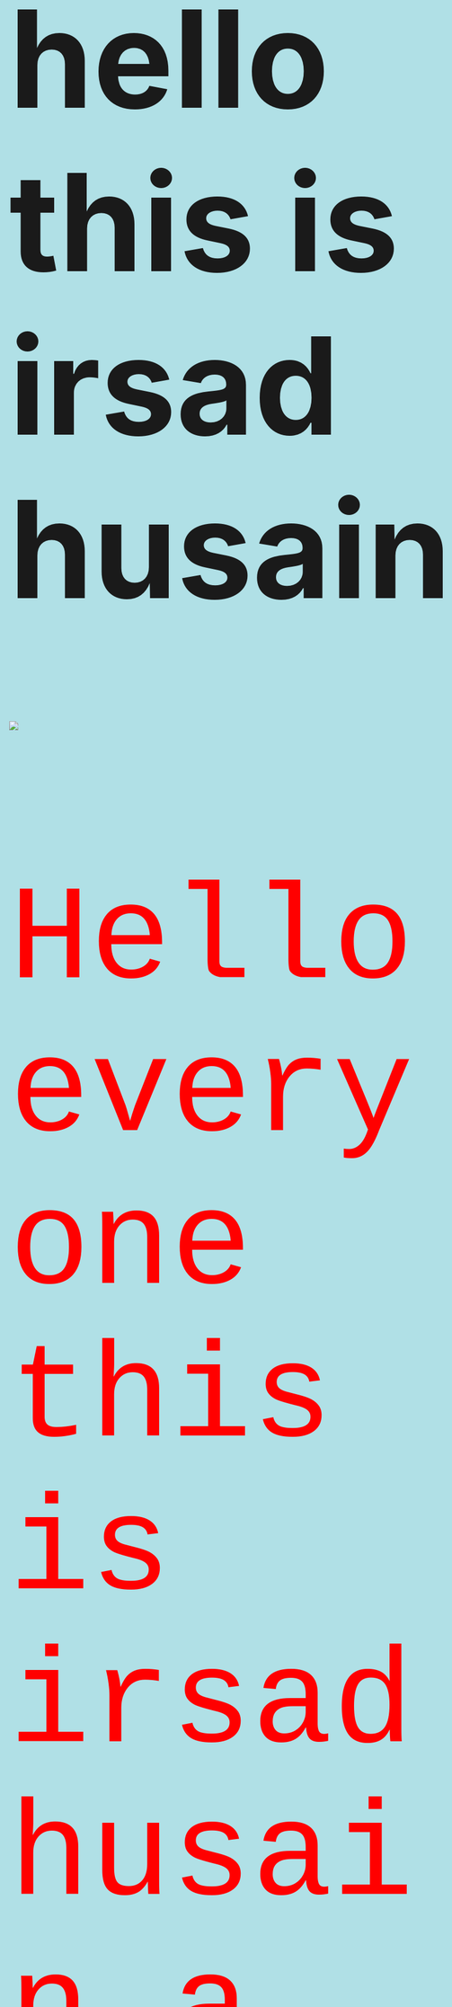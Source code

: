 <html>
<head>
	<meta charset="utf-8">
	<meta http-equiv="X-UA-Compatible" content="IE=edge">
	<title>irsad</title>
	<link rel="stylesheet" href="">
</head>
<style>
	body{
	background-color: powderblue;
	font-size: 500%;
	}
h1{
font-size:300%;
}
</style>
<body>
	<h1>hello this is irsad husain</h1>
	<img src="https://www.talkwalker.com/images/2020/blog-headers/image-analysis.png">
	<style> p {
  color: red;
  font-family: courier;
  font-size: 300%;
}
		</style>
		<p>Hello everyone this is irsad husain a youngester from india. </p>
	
</body>
</html>
